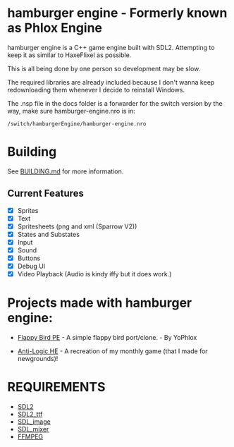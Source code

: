 # hamburger engine - Formerly known as Phlox Engine

hamburger engine is a C++ game engine built with SDL2. Attempting to keep it as similar to HaxeFlixel as possible.

This is all being done by one person so development may be slow.

The required libraries are already included because I don't wanna keep redownloading them whenever I decide to reinstall Windows.

The .nsp file in the docs folder is a forwarder for the switch version by the way, make sure hamburger-engine.nro is in:

```
/switch/hamburgerEngine/hamburger-engine.nro
```

# Building

See [BUILDING.md](docs/BUILDING.md) for more information.

## Current Features
- [x] Sprites
- [x] Text
- [x] Spritesheets (png and xml (Sparrow V2))
- [x] States and Substates
- [x] Input
- [x] Sound
- [x] Buttons
- [x] Debug UI
- [x] Video Playback (Audio is kindy iffy but it does work.)

# Projects made with hamburger engine:

* [Flappy Bird PE](https://github.com/yophlox/FlappyBird-PE/tree/main) - A simple flappy bird port/clone. - By YoPhlox

* [Anti-Logic HE](https://github.com/maybekoi/AntiLogic-Git/tree/he-port) - A recreation of my monthly game (that I made for newgrounds)!

# REQUIREMENTS

- [SDL2](https://github.com/libsdl-org/SDL/releases/tag/release-2.32.4)
- [SDL2_ttf](https://github.com/libsdl-org/SDL_ttf/releases/tag/release-2.24.0)
- [SDL_image](https://github.com/libsdl-org/SDL_image/releases/tag/release-2.8.8)
- [SDL_mixer](https://github.com/libsdl-org/SDL_mixer/releases/tag/release-2.8.1)
- [FFMPEG](https://github.com/BtbN/FFmpeg-Builds/releases)

